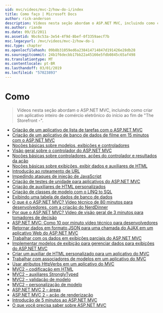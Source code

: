 ```yaml
---
uid: mvc/videos/mvc-2/how-do-i/index
title: Como faço | Microsoft Docs
author: rick-anderson
description: Vídeos nesta seção abordam o ASP.NET MVC, incluindo como criar um aplicativo inteiro de comércio eletrônico do início ao fim de 'A vitrine -'.
ms.author: riande
ms.date: 09/15/2011
ms.assetid: 9bc6c53a-3e54-4f9d-8bef-0f3359aecf7b
msc.legacyurl: /mvc/videos/mvc-2/how-do-i
msc.type: chapter
ms.openlocfilehash: 09b8b31059ed6a238414714847d191426e28db28
ms.sourcegitcommit: 24b1f6decbb17bb22a45166e5fdb0845c65af498
ms.translationtype: MT
ms.contentlocale: pt-BR
ms.lasthandoff: 03/01/2019
ms.locfileid: "57023893"
---
```

<a name="how-do-i"></a>Como
====================
> Vídeos nesta seção abordam o ASP.NET MVC, incluindo como criar um aplicativo inteiro de comércio eletrônico do início ao fim de "The Storefront -".


- [Criação de um aplicativo de lista de tarefas com o ASP.NET MVC](creating-a-tasklist-application-with-aspnet-mvc.md)
- [Criação de um aplicativo de banco de dados de filme em 15 minutos com o ASP.NET MVC](creating-a-movie-database-application-in-15-minutes-with-aspnet-mvc.md)
- [Noções básicas sobre modelos, exibições e controladores](understanding-models-views-and-controllers.md)
- [Visão geral sobre o controlador do ASP.NET MVC](aspnet-mvc-controller-overview.md)
- [Noções básicas sobre controladores, ações do controlador e resultados da ação](understanding-controllers-controller-actions-and-action-results.md)
- [Noções básicas sobre exibições, exibir dados e auxiliares de HTML](understanding-views-view-data-and-html-helpers.md)
- [Introdução ao roteamento de URL](an-introduction-to-url-routing.md)
- [Impedindo ataques de injeção de JavaScript](preventing-javascript-injection-attacks.md)
- [Criação de testes de unidade para aplicativos do ASP.NET MVC](creating-unit-tests-for-aspnet-mvc-applications.md)
- [Criação de auxiliares de HTML personalizados](creating-custom-html-helpers.md)
- [Criação de classes de modelo com o LINQ to SQL](creating-model-classes-with-linq-to-sql.md)
- [Exibindo uma tabela de dados de banco de dados](displaying-a-table-of-database-data.md)
- [O que é o ASP.NET MVC? Vídeo técnico de 80 minutos para desenvolvedores, com a criação do NerdDinner](what-is-aspnet-mvc-80-minute-technical-video-for-developers-building-nerddinner.md)
- [Por que o ASP.NET MVC? Vídeo de visão geral de 3 minutos para tomadores de decisão](why-aspnet-mvc-3-minute-overview-video-for-decision-makers.md)
- [ASP.NET MVC: Como 10 por minuto vídeo técnico para desenvolvedores](aspnet-mvc-how-10-minute-technical-video-for-developers.md)
- [Retornar dados em formato JSON para uma chamada do AJAX em um aplicativo Web do ASP.NET MVC](how-do-i-return-json-formatted-data-for-an-ajax-call-in-an-aspnet-mvc-web-application.md)
- [Trabalhar com os dados em exibições parciais do ASP.NET MVC](how-do-i-work-with-data-in-aspnet-mvc-partial-views.md)
- [Implementar modelos de exibição para gerenciar dados para exibições do ASP.NET MVC](how-do-i-implement-view-models-to-manage-data-for-aspnet-mvc-views.md)
- [Criar um auxiliar de HTML personalizado para um aplicativo do MVC](how-do-i-create-a-custom-html-helper-for-an-mvc-application.md)
- [Trabalhar com associadores de modelos em um aplicativo do MVC](how-do-i-work-with-model-binders-in-an-mvc-application.md)
- [Usar atributos HttpVerbs em um aplicativo do MVC](how-do-i-use-httpverbs-attributes-in-an-mvc-application.md)
- [MVC2 – codificação em HTML](mvc2-html-encoding.md)
- [MVC2 – auxiliares StronglyTyped](mvc2-stronglytyped-helpers.md)
- [MVC2 – validação de modelo](mvc2-model-validation.md)
- [MVC2 – personalização de modelo](mvc2-template-customization.md)
- [ASP.NET MVC 2 – áreas](aspnet-mvc-2-areas.md)
- [ASP.NET MVC 2 – ação de renderização](aspnet-mvc-2-render-action.md)
- [Introdução de 5 minutos ao ASP.NET MVC](5-minute-introduction-to-aspnet-mvc.md)
- [O que você precisa saber sobre ASP.NET MVC](how-to-best-learn-asp-net-mvc.md)
